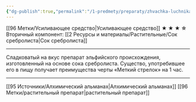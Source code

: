 ```yaml
---
{"dg-publish":true,"permalink":"/1-predmety/preparaty/zhvachka-luchnika/"}
---
```


[[96 Метки/Усиливающее средство\|Усиливающее средство]]
**★ ★ ★ ☆**
Вторичный компонент: [[2 Ресурсы и материалы/Растительные/Сок сребролиста\|Сок сребролиста]]
___
Сладковатый на вкус препарат эльфийского происхождения, изготовленный на основе сока сребролиста. Существо, употребившее его в пищу получает преимущества черты «Меткий стрелок» на 1 час.
___
[[95 Источники/Алхимический альманах\|Алхимический альманах]] [[96 Метки/растительный препарат\|растительный препарат]]
